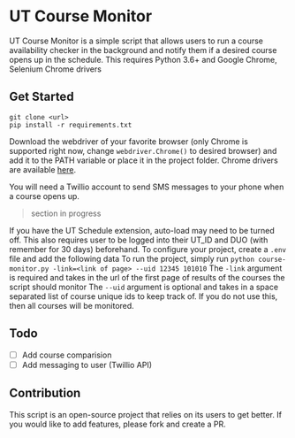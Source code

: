 # UT Course Monitor
UT Course Monitor is a simple script that allows users to run a course availability checker in the background and notify them if a desired course opens up in the schedule.
This requires Python 3.6+ and Google Chrome, Selenium Chrome drivers

## Get Started
```
git clone <url>
pip install -r requirements.txt
```

Download the webdriver of your favorite browser (only Chrome is supported right now, change ``webdriver.Chrome()`` to desired browser) and add it to the PATH variable or place it in the project folder. 
Chrome drivers are available [here](https://chromedriver.chromium.org/downloads).

You will need a Twillio account to send SMS messages to your phone when a course opens up.
> section in progress

If you have the UT Schedule extension, auto-load may need to be turned off. 
This also requires user to be logged into their UT_ID and DUO (with remember for 30 days) beforehand.
To configure your project, create a ``.env`` file and add the following data
To run the project, simply run ``python course-monitor.py -link=<link of page> --uid 12345 101010``
The ``-link`` argument is required and takes in the url of the first page of results of the courses the script should monitor
The ``--uid`` argument is optional and takes in a space separated list of course unique ids to keep track of. If you do not use this, then all courses will be monitored.

## Todo
- [ ] Add course comparision
- [ ] Add messaging to user (Twillio API)

## Contribution
This script is an open-source project that relies on its users to get better. If you would like to add features, please fork and create a PR.